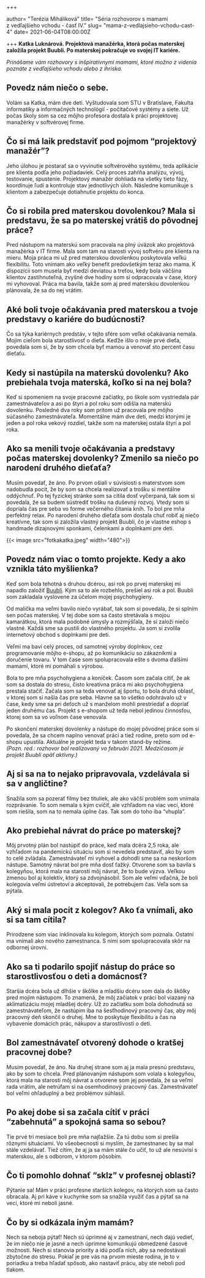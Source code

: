 +++

author= "Terézia Miháliková"
title= "Séria rozhovorov s mamami z&nbsp;vedľajšieho vchodu - časť IV."
slug= "mama-z-vedlajsieho-vchodu-cast-4"
date= 2021-06-04T08:00:00Z

+++
**Katka Luknárová. Projektová manažérka, ktorá počas materskej založila projekt Buubli.
Po materskej pokračuje vo svojej IT kariére.**

*Prinášame vám rozhovory s inšpiratívnymi mamami, ktoré možno z&nbsp;videnia poznáte z&nbsp;vedľajšieho vchodu alebo z ihriska.*

<!--more-->

## Povedz nám niečo o sebe.

Volám sa Katka, mám dve deti. Vyštudovala som STU v Bratislave, Fakulta informatiky a informačných technológií - počítačové systémy a siete. Už počas školy som sa cez môjho profesora dostala k práci projektovej manažérky v softvérovej firme.


## Čo si má laik predstaviť pod pojmom “projektový manažér”?

Jeho úlohou je postarať sa o vyvinutie softvérového systému, teda aplikácie pre klienta podľa jeho požiadaviek. Celý proces zahŕňa analýzu, vývoj, testovanie, spustenie. Projektový manažér dohliada na všetky tieto fázy, koordinuje ľudí a kontroluje stav jednotlivých úloh. Následne komunikuje s klientom a zabezpečuje dotiahnutie projektu do konca. 


## Čo si robila pred materskou dovolenkou? Mala si predstavu, že sa po materskej vrátiš do pôvodnej práce?

Pred nástupom na materskú som pracovala na plný úväzok ako projektová manažérka v IT firme. Mala som tam na starosti vývoj softvéru pre klienta na mieru. Moja práca mi už pred materskou dovolenkou poskytovala veľkú flexibilitu. Toto vnímam ako veľký benefit predovšetkým teraz ako mama. K dispozícii som musela byť medzi deviatou a treťou, kedy bola väčšina klientov zastihnuteľná, zvyšné dve hodiny som si odpracovala v čase, ktorý mi vyhovoval. Práca ma bavila, takže som aj pred materskou dovolenkou plánovala, že sa do nej vrátim.

## Aké boli tvoje očakávania pred materskou a tvoje predstavy o kariére do budúcnosti?

Čo sa týka kariérnych predstáv, v tejto sfére som veľké očakávania nemala. Mojim cieľom bola starostlivosť o dieťa. Keďže išlo o moje prvé dieťa, povedala som si, že by som chcela byť mamou a venovať sto percent času dieťaťu. 


## Kedy si nastúpila na materskú dovolenku? Ako prebiehala tvoja materská, koľko si na nej bola?

Keď si spomeniem na svoje pracovné začiatky, po škole som vystriedala pár zamestnávateľov a  asi po štyri a pol roku som odišla na materskú dovolenku. Posledné dva roky som pritom už pracovala pre môjho súčasného zamestnávateľa. Momentálne mám dve deti, medzi ktorými je jeden a pol roka vekový rozdiel, takže som na materskej ostala štyri a pol roka.


## Ako sa menili tvoje očakávania a predstavy počas materskej dovolenky? Zmenilo sa niečo po narodení druhého dieťaťa?

Musím povedať, že áno. Po prvom ošiali v súvislosti s materstvom som nadobudla pocit, že by som sa chcela realizovať a trošku si mentálne oddýchnuť. Po tej fyzickej stránke som sa cítila dosť vyčerpaná, tak som si povedala, že sa budem sústrediť trošku na duševný rozvoj. Vtedy som si dopriala čas pre seba vo forme večerného čítania kníh. To bol pre mňa perfektný relax. Po narodení druhého dieťaťa som dostala chuť robiť aj niečo kreatívne, tak som si založila vlastný projekt Buubli, čo je vlastne eshop s handmade dizajnovými sponkami, čelenkami a doplnkami pre deti.  

{{< image src="fotkakatka.jpeg" width="480">}}

## Povedz nám viac o tomto projekte. Kedy a ako vznikla táto myšlienka?

Keď som bola tehotná s druhou dcérou, asi rok po prvej materskej mi napadlo založiť [Buubli](https://buubli.sk/). Kým sa to ale rozbehlo, prešiel asi rok a pol. Buubli som zakladala vyslovene za účelom mojej psychohygieny.

Od malička ma veľmi bavilo niečo vyrábať, tak som si povedala, že si splním sen počas materskej. V tej dobe som sa často stretávala s mojou kamarátkou, ktorá mala podobné úmysly a rozmýšľala, že si založí niečo vlastné. Každá sme sa pustili do vlastného projektu. Ja som si zvolila internetový obchod s doplnkami pre deti. 

Veľmi ma baví celý proces, od samotnej výroby doplnkov, cez programovanie môjho e-shopu, až po komunikáciu so zákazníkmi a doručenie tovaru. V tom čase som spolupracovala ešte s dvoma ďalšími mamami, ktoré mi pomáhali s výrobou. 


Bola to pre mňa psychohygiena a koníček. Časom som začala cítiť, že ak som sa dostala do stresu, čisto kreatívna práca mi ako psychohygiena prestala stačiť. Začala som sa teda venovať aj športu, to bola druhá oblasť, v ktorej som si našla čas pre seba. Hlavne sa to všetko odohrávalo už v čase, kedy sme sa pri deťoch už s manželom mohli prestriedať a dopriať jeden druhému čas. Projekt s e-shopom už teda nebol jedinou činnosťou, ktorej som sa vo voľnom čase venovala. 

Po skončení materskej dovolenky a nástupe do mojej pôvodnej práce som si povedala, že sa chcem naplno venovať práci a tiež rodine, preto som od e-shopu upustila. Aktuálne je projekt teda v takom stand-by režime. <br/>
*(Pozn. red.: rozhovor bol realizovaný vo februári 2021. Medzičasom je projekt Buubli opäť aktívny.)*



## Aj si sa na to nejako pripravovala, vzdelávala si sa v angličtine?

Snažila som sa pozerať filmy bez tituliek, ale ako väčší problém som vnímala rozprávanie. To som nemala s kým cvičiť, ale vzhľadom na viac vecí, ktoré som riešila, som na to nemala úplne čas. Tak som do toho iba “vhupla”. 


## Ako prebiehal návrat do práce po materskej? 

Môj prvotný plán bol nastúpiť do práce, keď mala dcéra 2,5 roka, ale vzhľadom na pandemickú situáciu som si nevedela predstaviť, ako by som to celé zvládala. Zamestnávateľ mi vyhovel a dohodli sme sa na neskoršom nástupe. 
Samotný návrat bol pre mňa dosť ťažký. Otvorene som sa bavila s kolegyňou, ktorá mala na starosti môj návrat, že to bude výzva. Veľkou zmenou bol aj kolektív, ktorý sa zdvojnásobil. 
Som ale veľmi vďačná, že boli kolegovia veľmi ústretoví a akceptovali, že potrebujem čas. Veľa som sa pýtala.


## Aký si mala pocit z kolegov? Ako ťa vnímali, ako si sa tam cítila?

Prirodzene som viac inklinovala ku kolegom, ktorých som poznala. Ostatní ma vnímali ako nového zamestnanca. S nimi som spolupracovala skôr na odbornej úrovni. 


## Ako sa ti podarilo spojiť nástup do práce so starostlivosťou o deti a domácnosť? 

Staršia dcéra bola už dlhšie v škôlke a mladšiu dcéru som dala do škôlky pred mojim nástupom. To znamená, že môj začiatok v práci bol viazaný na aklimatizáciu mojej mladšej dcéry.  Už zo začiatku som bola dohodnutá so zamestnávateľom, že nastúpim iba na šesťhodinový pracovný čas, aby môj pracovný deň skončil o druhej. Mne to poskytuje flexibilitu a čas na vybavenie domácich prác, nákupov a starostlivosti o deti.


## Bol zamestnávateľ otvorený dohode o kratšej pracovnej dobe?

Musím povedať, že áno. Na druhej strane som aj ja mala presnú predstavu, ako by som to chcela. Pred plánovaným nástupom som volala s kolegyňou, ktorá mala na starosti môj návrat a otvorene som jej povedala, že sa veľmi rada vrátim, ale netrúfam si na osemhodinový pracovný čas. Zamestnávateľ bol veľmi ohľaduplný a bez problémov súhlasil.


## Po akej dobe si sa začala cítiť v práci “zabehnutá” a spokojná sama so sebou?

Tie prvé tri mesiace boli pre mňa najťažšie. Za tú dobu som si prešla rôznymi situáciami. Vo všeobecnosti si myslím, že zamestnanec by sa mal stále vzdelávať. Tiež cítim, že aj ja sa mám stále čo učiť, to už ale nesúvisí s materskou, ale s odborom, v ktorom pôsobím. 

## Čo ti pomohlo dohnať “sklz” v profesnej oblasti?

Pýtanie sa! Mám v práci profesne starších kolegov, na ktorých som sa často obracala. Aj pri káve v kuchynke som sa snažila využiť čas a pýtať sa na veci, ktoré mi neboli jasné.


## Čo by si odkázala iným mamám?

Nech sa neboja pýtať! Nech sú úprimné aj v zamestnaní, nech dajú vedieť, že im niečo nie je jasné a nech úprimne komunikujú obmedzené časové možnosti. Nech si stanovia priority a idú podľa nich, aby sa nedostávali zbytočne do stresu. Pokiaľ je pre vás na prvom mieste rodina, je to v poriadku a treba hľadať spôsob, ako nastaviť prácu, aby ste neboli pod tlakom.








